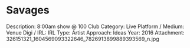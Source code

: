 # Savages

Description: 8:00am show @ 100 Club
Category: Live
Platform / Medium: Venue
Digi / IRL: IRL
Type: Artist
Approach: Ideas
Year: 2016
Attachment: 326151321_1604569093322646_7826913899889393569_n.jpg